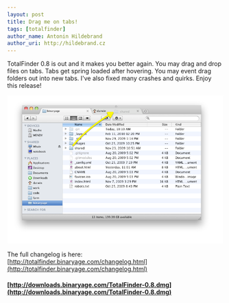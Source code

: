 ```yaml
---
layout: post
title: Drag me on tabs!
tags: [totalfinder]
author_name: Antonin Hildebrand
author_uri: http://hildebrand.cz
---
```


TotalFinder 0.8 is out and it makes you better again. You may drag and drop files on tabs. Tabs get spring loaded after hovering. You may event drag folders out into new tabs. I've also fixed many crashes and quirks. Enjoy this release!

<img src="/images/totalfinder-dragontab.png" width="700">

The full changelog is here: [http://totalfinder.binaryage.com/changelog.html](http://totalfinder.binaryage.com/changelog.html)

#### **[http://downloads.binaryage.com/TotalFinder-0.8.dmg](http://downloads.binaryage.com/TotalFinder-0.8.dmg)**